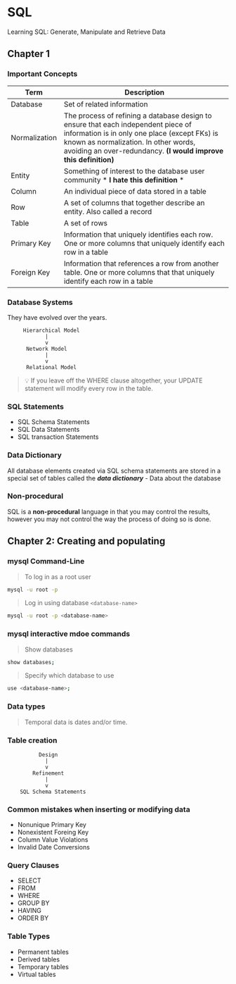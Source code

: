 # SQL
Learning SQL: Generate, Manipulate and Retrieve Data

## Chapter 1

### Important Concepts

| Term | Description |
|------|-------------|
| Database | Set of related information |
| Normalization | The process of refining a database design to ensure that each independent piece of information is in only one place (except FKs) is known as normalization. In other words, avoiding an over-redundancy. **(I would improve this definition)**|
| Entity | Something of interest to the database user community * **I hate this definition** * |
| Column | An individual piece of data stored in a table |
| Row | A set of columns that together describe an entity. Also called a record |
| Table | A set of rows |
| Primary Key | Information that uniquely identifies each row. One or more columns that uniquely identify each row in a table |
| Foreign Key | Information that references a row from another table. One or more columns that that uniquely identify each row in a table |


### Database Systems

They have evolved over the years.

         Hierarchical Model
                |
                v
          Network Model
                |
                v
          Relational Model

> 💡 If you leave off the WHERE clause altogether, your UPDATE statement will modify every row in the table.

### SQL Statements
- SQL Schema Statements
- SQL Data Statements
- SQL transaction Statements    

### Data Dictionary
All database elements created via SQL schema statements are stored in a special set of tables called the ***data dictionary*** - Data about the database

### Non-procedural

SQL is a **non-procedural** language in that you may control the results, however you may not control the way the process of doing so is done.

## Chapter 2: Creating and populating 

### mysql Command-Line

> To log in as a root user

```bash
mysql -u root -p 
```
> Log in using database `<database-name>`
```bash
mysql -u root -p <database-name>
```

### mysql interactive mdoe commands
> Show databases
```bash
show databases;
```
> Specify which database to use
```bash
use <database-name>;
```

### Data types
> Temporal data is dates and/or time.

### Table creation

              Design
                |
                v
            Refinement
                |
                v
        SQL Schema Statements

### Common mistakes when inserting or modifying data

- Nonunique Primary Key
- Nonexistent Foreing Key
- Column Value Violations
- Invalid Date Conversions

### Query Clauses

- SELECT
- FROM
- WHERE
- GROUP BY
- HAVING
- ORDER BY

### Table Types

- Permanent tables
- Derived tables
- Temporary tables
- Virtual tables